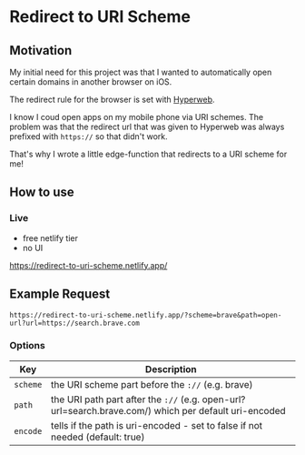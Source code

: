 # Redirect to URI Scheme

## Motivation

My initial need for this project was that I wanted to automatically open certain domains in another browser on iOS.

The redirect rule for the browser is set with [Hyperweb](https://guide.hyperweb.app/).

I know I coud open apps on my mobile phone via URI schemes. The problem was that the redirect url that was given to Hyperweb was always prefixed with `https://` so that didn't work.

That's why I wrote a little edge-function that redirects to a URI scheme for me!

## How to use

### Live 
- free netlify tier
- no UI

https://redirect-to-uri-scheme.netlify.app/

## Example Request

`https://redirect-to-uri-scheme.netlify.app/?scheme=brave&path=open-url?url=https://search.brave.com`

### Options

| Key      | Description                                                                                           |
| -------- | ----------------------------------------------------------------------------------------------------- |
| `scheme` | the URI scheme part before the `://` (e.g. brave)                                                     |
| `path`   | the URI path part after the `://` (e.g. open-url?url=search.brave.com/) which per default uri-encoded |
| `encode` | tells if the path is uri-encoded - set to false if not needed (default: true)                         |

